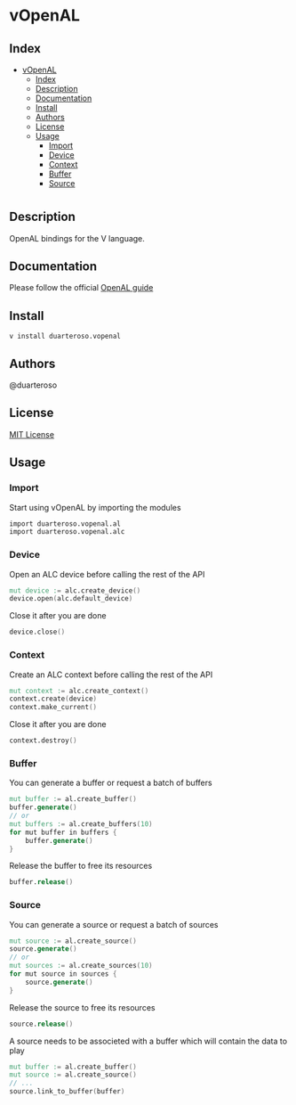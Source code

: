 # vOpenAL

## Index

- [vOpenAL](#vopenal)
  - [Index](#index)
  - [Description](#description)
  - [Documentation](#documentation)
  - [Install](#install)
  - [Authors](#authors)
  - [License](#license)
  - [Usage](#usage)
    - [Import](#import)
    - [Device](#device)
    - [Context](#context)
    - [Buffer](#buffer)
    - [Source](#source)

#

## Description
OpenAL bindings for the V language.

## Documentation
Please follow the official [OpenAL guide](https://www.openal.org/documentation/OpenAL_Programmers_Guide.pdf)

## Install
`v install duarteroso.vopenal`

## Authors
@duarteroso

## License
[MIT License](https://opensource.org/licenses/MIT)

## Usage

### Import

Start using vOpenAL by importing the modules

```v
import duarteroso.vopenal.al
import duarteroso.vopenal.alc
```

### Device

Open an ALC device before calling the rest of the API

```v
mut device := alc.create_device()
device.open(alc.default_device)
```

Close it after you are done

```v
device.close()
```

### Context

Create an ALC context before calling the rest of the API

```v
mut context := alc.create_context()
context.create(device)
context.make_current()
```

Close it after you are done

```v
context.destroy()
```

### Buffer

You can generate a buffer or request a batch of buffers

```v
mut buffer := al.create_buffer()
buffer.generate()
// or
mut buffers := al.create_buffers(10)
for mut buffer in buffers {
    buffer.generate()
}
```

Release the buffer to free its resources

```v
buffer.release()
```

### Source

You can generate a source or request a batch of sources

```v
mut source := al.create_source()
source.generate()
// or
mut sources := al.create_sources(10)
for mut source in sources {
    source.generate()
}
```

Release the source to free its resources

```v
source.release()
```

A source needs to be associeted with a buffer which will contain the data to play

```v
mut buffer := al.create_buffer()
mut source := al.create_source()
// ...
source.link_to_buffer(buffer)
```